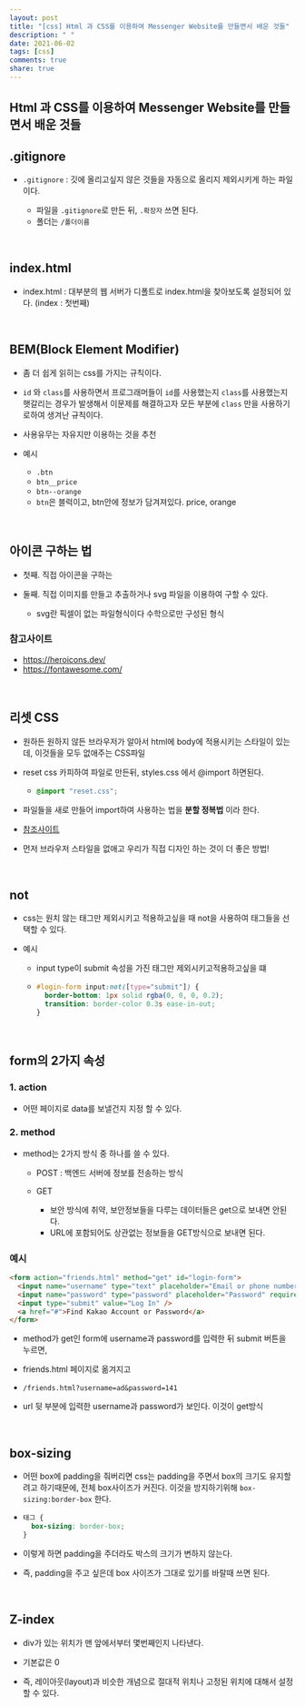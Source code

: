 ```yaml
---
layout: post
title: "[css] Html 과 CSS를 이용하여 Messenger Website를 만들면서 배운 것들"
description: " "
date: 2021-06-02
tags: [css]
comments: true
share: true
---
```


## Html 과 CSS를 이용하여 Messenger Website를 만들면서 배운 것들

## .gitignore

- `.gitignore` : 깃에 올리고싶지 않은 것들을 자동으로 올리지 제외시키게 하는 파일이다.

  - 파일을 `.gitignore`로 만든 뒤, `.확장자` 쓰면 된다.
  - 폴더는 `/폴더이름`

<br>

## index.html

- index.html : 대부분의 웹 서버가 디폴트로 index.html을 찾아보도록 설정되어 있다. (index : 첫번째)

<br>

## BEM(Block Element Modifier)

- 좀 더 쉽게 읽히는 css를 가지는 규칙이다.

- `id` 와 `class`를 사용하면서 프로그래머들이 `id`를 사용했는지 `class`를 사용했는지 햇갈리는 경우가 발생해서 이문제를 해결하고자 모든 부분에 `class` 만을 사용하기로하여 생겨난 규칙이다.

- 사용유무는 자유지만 이용하는 것을 추천

- 예시

  - `.btn`
  - `btn__price`
  - `btn--orange`
  - `btn`은 블럭이고, btn안에 정보가 담겨져있다. price, orange

<br>

## 아이콘 구하는 법

- 첫째. 직접 아이콘을 구하는

- 둘째. 직접 이미지를 만들고 추출하거나 svg 파일을 이용하여 구할 수 있다.

  - svg란 픽셀이 없는 파일형식이다 수학으로만 구성된 형식

### 참고사이트

- https://heroicons.dev/
- https://fontawesome.com/

<br>

## 리셋 CSS

- 원하든 원하지 않든 브라우저가 알아서 html에 body에 적용시키는 스타일이 있는데, 이것들을 모두 없애주는 CSS파일

- reset css 카피하여 파일로 만든뒤, styles.css 에서 @import 하면된다.

  - ```css
    @import "reset.css";
    ```

- 파일들을 새로 만들어 import하여 사용하는 법을 **분할 정복법** 이라 한다.

- [참조사이트](https://cssreset.com/scripts/eric-meyer-reset-css/)

- 먼저 브라우저 스타일을 없애고 우리가 직접 디자인 하는 것이 더 좋은 방법!

<br>

## not

- css는 원치 않는 태그만 제외시키고 적용하고싶을 때 not을 사용하여 태그들을 선택할 수 있다.

- 예시

  - input type이 submit 속성을 가진 태그만 제외시키고적용하고싶을 떄
  - ```css
    #login-form input:not([type="submit"]) {
      border-bottom: 1px solid rgba(0, 0, 0, 0.2);
      transition: border-color 0.3s ease-in-out;
    }
    ```

<br>

## form의 2가지 속성

### 1. action

- 어떤 페이지로 data를 보낼건지 지정 할 수 있다.

### 2. method

- method는 2가지 방식 중 하나를 쓸 수 있다.

  - POST : 백엔드 서버에 정보를 전송하는 방식

  - GET
    - 보안 방식에 취약, 보안정보들을 다루는 데이터들은 get으로 보내면 안된다.
    - URL에 포함되어도 상관없는 정보들을 GET방식으로 보내면 된다.

### 예시

```html
<form action="friends.html" method="get" id="login-form">
  <input name="username" type="text" placeholder="Email or phone number" />
  <input name="password" type="password" placeholder="Password" required />
  <input type="submit" value="Log In" />
  <a href="#">Find Kakao Account or Password</a>
</form>
```

- method가 get인 form에 username과 password를 입력한 뒤 submit 버튼을 누르면,

- friends.html 페이지로 옮겨지고

- `/friends.html?username=ad&password=141`

- url 뒷 부분에 입력한 username과 password가 보인다. 이것이 get방식

<br>

## box-sizing

- 어떤 box에 padding을 줘버리면 css는 padding을 주면서 box의 크기도 유지할려고 하기때문에, 전체 box사이즈가 커진다. 이것을 방지하기위해 `box-sizing:border-box` 한다.

- ```css
  태그 {
    box-sizing: border-box;
  }
  ```

- 이렇게 하면 padding을 주더라도 박스의 크기가 변하지 않는다.

- 즉, padding을 주고 싶은데 box 사이즈가 그대로 있기를 바랄때 쓰면 된다.

<br>

## Z-index

- div가 있는 위치가 맨 앞에서부터 몇번째인지 나타낸다.

- 기본값은 0

- 즉, 레이아웃(layout)과 비슷한 개념으로 절대적 위치나 고정된 위치에 대해서 설정할 수 있다.
